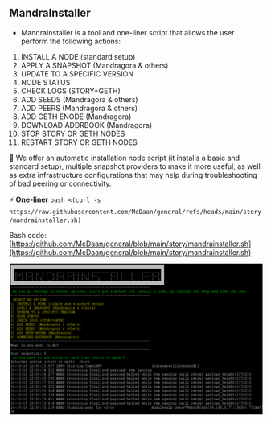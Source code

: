 ## MandraInstaller

- MandraInstaller is a tool and one-liner script that allows the user perform the following actions:

1) INSTALL A NODE (standard setup)
2) APPLY A SNAPSHOT (Mandragora & others)
3) UPDATE TO A SPECIFIC VERSION
4) NODE STATUS
5) CHECK LOGS (STORY+GETH)
6) ADD SEEDS (Mandragora & others)
7) ADD PEERS (Mandragora & others)
8) ADD GETH ENODE (Mandragora)
9) DOWNLOAD ADDRBOOK (Mandragora)
10) STOP STORY OR GETH NODES
11) RESTART STORY OR GETH NODES

:key: We offer an automatic installation node script (it installs a basic and standard setup), multiple snapshot providers to make it more useful, as well as extra infrastructure configurations that may help during troubleshooting of bad peering or connectivity.

:zap: **One-liner** ```bash <(curl -s https://raw.githubusercontent.com/McDaan/general/refs/heads/main/story/mandrainstaller.sh)```

Bash code: [https://github.com/McDaan/general/blob/main/story/mandrainstaller.sh](https://github.com/McDaan/general/blob/main/story/mandrainstaller.sh)

![Guie script image](https://github.com/McDaan/general/blob/main/story/mandragorainstallerimg.png)

